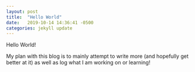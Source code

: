 ```yaml
---
layout: post
title:  "Hello World"
date:   2019-10-14 14:36:41 -0500
categories: jekyll update
---
```

Hello World!

My plan with this blog is to mainly attempt to write more (and hopefully get better at it) as well as log what I am working on or learning! 
